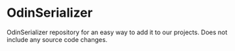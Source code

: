 # OdinSerializer
OdinSerializer repository for an easy way to add it to our projects. Does not include any source code changes.
